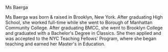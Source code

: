 Ms Baerga

Ms Baerga was born & raised in Brooklyn, New York. 
After graduating High School, she worked full-time while she went to Borough of Manhattan Community College.
After graduating BMCC, she went to Brooklyn College and graduated with a Bachelor's Degree in Classics.
She then applied and was accepted to the NYC Teaching Fellows' Program, where she began teaching and earned her Master's in Education.

